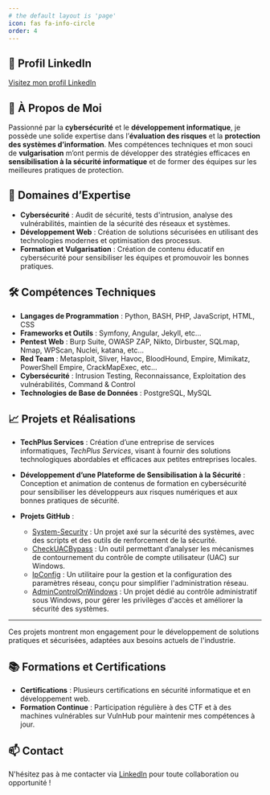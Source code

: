 ```yaml
---
# the default layout is 'page'
icon: fas fa-info-circle
order: 4
---
```


## 🎯 Profil LinkedIn
[Visitez mon profil LinkedIn](https://www.linkedin.com/in/angetia03/)

## 💼 À Propos de Moi
Passionné par la **cybersécurité** et le **développement informatique**, je possède une solide expertise dans l’**évaluation des risques** et la **protection des systèmes d’information**. Mes compétences techniques et mon souci de **vulgarisation** m’ont permis de développer des stratégies efficaces en **sensibilisation à la sécurité informatique** et de former des équipes sur les meilleures pratiques de protection.

## 🚀 Domaines d’Expertise
- **Cybersécurité** : Audit de sécurité, tests d'intrusion, analyse des vulnérabilités, maintien de la sécurité des réseaux et systèmes.
- **Développement Web** : Création de solutions sécurisées en utilisant des technologies modernes et optimisation des processus.
- **Formation et Vulgarisation** : Création de contenu éducatif en cybersécurité pour sensibiliser les équipes et promouvoir les bonnes pratiques.

## 🛠 Compétences Techniques
- **Langages de Programmation** : Python, BASH, PHP, JavaScript, HTML, CSS
- **Frameworks et Outils** : Symfony, Angular, Jekyll, etc...
- **Pentest Web** : Burp Suite, OWASP ZAP, Nikto, Dirbuster, SQLmap, Nmap, WPScan, Nuclei, katana, etc...
- **Red Team** : Metasploit, Sliver, Havoc, BloodHound, Empire, Mimikatz, PowerShell Empire, CrackMapExec, etc...
- **Cybersécurité** : Intrusion Testing, Reconnaissance, Exploitation des vulnérabilités, Command & Control
- **Technologies de Base de Données** : PostgreSQL, MySQL

## 📈 Projets et Réalisations

- **TechPlus Services** : Création d’une entreprise de services informatiques, *TechPlus Services*, visant à fournir des solutions technologiques abordables et efficaces aux petites entreprises locales.

- **Développement d’une Plateforme de Sensibilisation à la Sécurité** : Conception et animation de contenus de formation en cybersécurité pour sensibiliser les développeurs aux risques numériques et aux bonnes pratiques de sécurité.

- **Projets GitHub** :
  - [System-Security](https://github.com/AngeTia/System-Security) : Un projet axé sur la sécurité des systèmes, avec des scripts et des outils de renforcement de la sécurité.
  - [CheckUACBypass](https://github.com/AngeTia/CheckUACBypass) : Un outil permettant d’analyser les mécanismes de contournement du contrôle de compte utilisateur (UAC) sur Windows.
  - [IpConfig](https://github.com/AngeTia/IpConfig) : Un utilitaire pour la gestion et la configuration des paramètres réseau, conçu pour simplifier l'administration réseau.
  - [AdminControlOnWindows](https://github.com/AngeTia/AdminControlOnWindows) : Un projet dédié au contrôle administratif sous Windows, pour gérer les privilèges d'accès et améliorer la sécurité des systèmes.

---

Ces projets montrent mon engagement pour le développement de solutions pratiques et sécurisées, adaptées aux besoins actuels de l'industrie.


## 📚 Formations et Certifications
- **Certifications** : Plusieurs certifications en sécurité informatique et en développement web.
- **Formation Continue** : Participation régulière à des CTF et à des machines vulnérables sur VulnHub pour maintenir mes compétences à jour.

## 📫 Contact
N'hésitez pas à me contacter via [LinkedIn](https://www.linkedin.com/in/angetia03/) pour toute collaboration ou opportunité !

